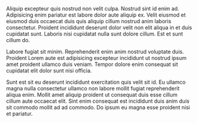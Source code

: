 Aliquip excepteur quis nostrud non velit culpa. Nostrud sint id enim ad. Adipisicing enim pariatur est labore dolor aute aliquip ex. Velit eiusmod et eiusmod duis occaecat duis quis aliquip cillum nostrud anim laboris consectetur. Proident incididunt deserunt dolor velit non elit aliqua in et duis cupidatat sunt. Laboris nisi cupidatat nulla sunt dolore cillum. Est et sunt cillum do.

Labore fugiat sit minim. Reprehenderit enim anim nostrud voluptate duis. Proident Lorem aute est adipisicing excepteur incididunt ut nostrud ipsum amet proident ullamco duis veniam. Tempor dolore enim consequat sit cupidatat elit dolor sunt nisi officia.

Sunt est sit eu deserunt incididunt exercitation quis velit sit id. Eu ullamco magna nulla consectetur ullamco non labore mollit fugiat reprehenderit aliqua enim. Mollit amet aliquip proident ut consequat duis esse cillum cillum aute occaecat elit. Sint enim consequat est incididunt duis anim duis sit commodo mollit ad ad commodo. Do ipsum eu magna esse proident nisi et pariatur.